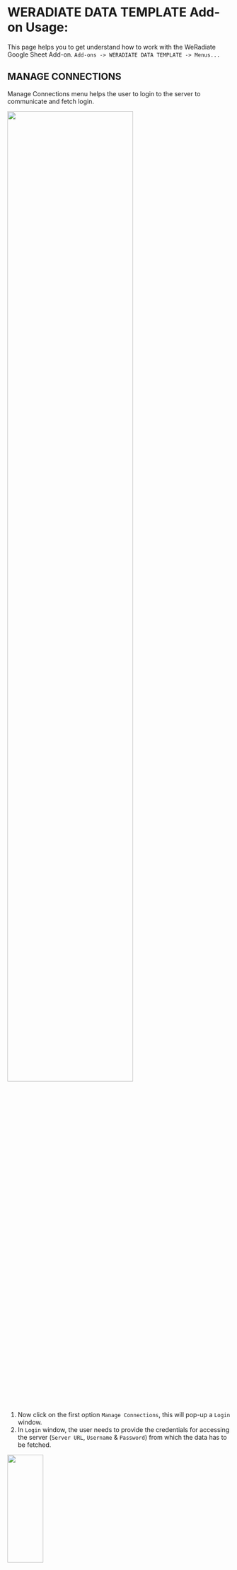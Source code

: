 # WERADIATE DATA TEMPLATE Add-on Usage:
This page helps you to get understand how to work with the WeRadiate Google Sheet Add-on.
`Add-ons -> WERADIATE DATA TEMPLATE -> Menus...`

## MANAGE CONNECTIONS
Manage Connections menu helps the user to login to the server to communicate and fetch login.

<img src="https://github.com/mukeshbharath/Add-on-test/blob/master/menu-mang-conn.png" width=75% height=75%>

1. Now click on the first option `Manage Connections`, this will pop-up a `Login` window.
2. In `Login` window, the user needs to provide the credentials for accessing the server (`Server URL`, `Username` & `Password`) from which the data has to be fetched.

<img src="https://github.com/mukeshbharath/Add-on-test/blob/master/mang-conn-login.png" width=40% height=25%>

3. For easy access the credentials have been pre-filled and just need to press `Submit` to establish the connection.
4. This will establish a connection to the server to which we need to communicate.

<img src="https://github.com/mukeshbharath/Add-on-test/blob/master/mang-conn-established.png" width=40% height=25%>

## GET DATA
1. Once you see the `Connection Established` pop-up, move on to the next menu option `Get-Data` in the WeRadiate Add-on.

<img src="https://github.com/mukeshbharath/Add-on-test/blob/master/menu-get-data.png" width=75% height=75%>

2. This menu helps to fetch the data from the server for a desired date range with various aggregations in user convenient templates.
3. `Get-Data` window provides various drop down fields for `Client`, `From Date`, `To Date`, `Selet Aggregator`, `Select Template`, `Ref.Line Value` that user has to fill with options/values.
  * Date pickers are provided for selecting `From Date` & `To Date`.

<img src="https://github.com/mukeshbharath/Add-on-test/blob/master/get-data-date.png" width=40% height=25%>

  * The Aggreagation for the data per day has to be choosed from `Select Aggregate` dropdown (`Max`/`Min`/`Mean`/`Median`).

<img src="https://github.com/mukeshbharath/Add-on-test/blob/master/get-data-aggr.png" width=40% height=25%>

  * The Template with which the user likes to view the Data has to be selected from the Select Template dropdow (from `DEC Report`/`Model1`/`Model2`/`Model3`)

<img src="https://github.com/mukeshbharath/Add-on-test/blob/master/get-data-template.png" width=40% height=25%>

  * The `Get Data` also offers user to select the `Ref. Line (Temp)` to provide Reference Line for Temperature which will be added as threshold in Charts for reference.

<img src="https://github.com/mukeshbharath/Add-on-test/blob/master/get-data-refLine.png" width=40% height=25%>

  * Once all the fields are provided, press `Submit`.
4. You'll see the Add-on Loads the Selected template with Data populating under it.

<img src="https://github.com/mukeshbharath/Add-on-test/blob/master/get-data-loading.png" width=40% height=25%>

## TEMPLATES
The template model details used in this Add-on are as follows:
### DEC Report Template
  * DEC Report - Displays all location (sensor) data in a Sheet.

<img src="https://github.com/mukeshbharath/Add-on-test/blob/master/DEC-Report.png" width=75% height=75%>

  * DEC Chart - Plots a cumulative representation and Displays in another Sheet.

<img src="https://github.com/mukeshbharath/Add-on-test/blob/master/DEC-Report-chart.png" width=75% height=75%>

### Model1 Template
  * Model1 - Each Sheet has location (sensors) data and resp. charts plotted, and N sheets for N number of locations available in the client.

### Model 2 Template
  * Model2 - First Sheet displays all the location (sensor) data and chart representation for each sensor (Site specific) provided in separate sheets and cumulative representation of all sensors in a sheet.

### Model 3 Template
  * Model3 - Displays sensor data and it chart representation in a sheet (Piles specific), N sheets for N Piles available in the Site.
  
<img src="https://github.com/mukeshbharath/Add-on-test/blob/master/model3-template.png" width=75% height=75%>
  
## REFRESH
On clicking "Refresh" menu, all the sheets in current workbook will be deleted and inserts a new active worksheet.

<img src="https://github.com/mukeshbharath/Add-on-test/blob/master/menu-refresh.png" width=75% height=75%>

It is designed to pop up an alert message to save the Workbook before attempting to refresh the sheets.

<img src="https://github.com/mukeshbharath/Add-on-test/blob/master/refresh-alert.png" width=40% height=25%>

## ABOUT
12. About menu displays the Product Name, version and website information.

<img src="https://github.com/mukeshbharath/Add-on-test/blob/master/about.png" width=40% height=25%>

